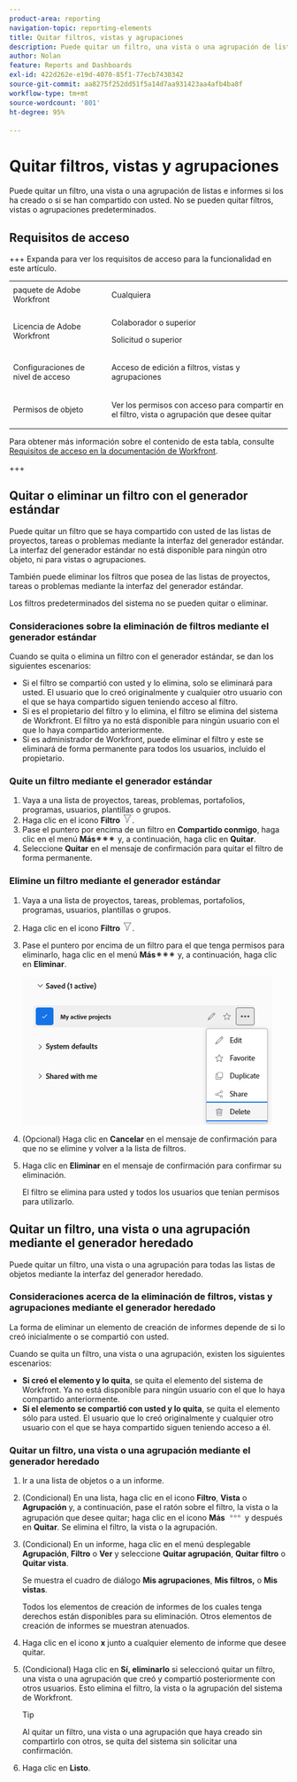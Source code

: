 ```yaml
---
product-area: reporting
navigation-topic: reporting-elements
title: Quitar filtros, vistas y agrupaciones
description: Puede quitar un filtro, una vista o una agrupación de listas e informes si los ha creado o si se han compartido con usted. No se pueden quitar filtros, vistas o agrupaciones predeterminados.
author: Nolan
feature: Reports and Dashboards
exl-id: 422d262e-e19d-4070-85f1-77ecb7430342
source-git-commit: aa8275f252dd51f5a14d7aa931423aa4afb4ba8f
workflow-type: tm+mt
source-wordcount: '801'
ht-degree: 95%

---
```


# Quitar filtros, vistas y agrupaciones

<!-- Audited: 11/2024 -->

Puede quitar un filtro, una vista o una agrupación de listas e informes si los ha creado o si se han compartido con usted. No se pueden quitar filtros, vistas o agrupaciones predeterminados.

## Requisitos de acceso

+++ Expanda para ver los requisitos de acceso para la funcionalidad en este artículo. 

<table style="table-layout:auto"> 
 <col> 
 <col> 
 <tbody> 
  <tr> 
   <td role="rowheader">paquete de Adobe Workfront</td> 
   <td> <p>Cualquiera</p> </td> 
  </tr> 
  <tr> 
   <td role="rowheader">Licencia de Adobe Workfront</strong></td> 
   <td> 
    <p>Colaborador o superior</p>
    <p>Solicitud o superior</p>
   </td>
  </tr> 
  <tr> 
   <td role="rowheader">Configuraciones de nivel de acceso</td> 
   <td> <p>Acceso de edición a filtros, vistas y agrupaciones</p>
   </td> 
  </tr> 
  <tr> 
   <td role="rowheader">Permisos de objeto</td> 
    <td> <p>Ver los permisos con acceso para compartir en el filtro, vista o agrupación que desee quitar</p></td> 
   </td> 
  </tr> 
 </tbody> 
</table>

Para obtener más información sobre el contenido de esta tabla, consulte [Requisitos de acceso en la documentación de Workfront](/help/quicksilver/administration-and-setup/add-users/access-levels-and-object-permissions/access-level-requirements-in-documentation.md).

+++

## Quitar o eliminar un filtro con el generador estándar

Puede quitar un filtro que se haya compartido con usted de las listas de proyectos, tareas o problemas mediante la interfaz del generador estándar. La interfaz del generador estándar no está disponible para ningún otro objeto, ni para vistas o agrupaciones.

También puede eliminar los filtros que posea de las listas de proyectos, tareas o problemas mediante la interfaz del generador estándar.

Los filtros predeterminados del sistema no se pueden quitar o eliminar.

### Consideraciones sobre la eliminación de filtros mediante el generador estándar

Cuando se quita o elimina un filtro con el generador estándar, se dan los siguientes escenarios:

* Si el filtro se compartió con usted y lo elimina, solo se eliminará para usted. El usuario que lo creó originalmente y cualquier otro usuario con el que se haya compartido siguen teniendo acceso al filtro.
* Si es el propietario del filtro y lo elimina, el filtro se elimina del sistema de Workfront. El filtro ya no está disponible para ningún usuario con el que lo haya compartido anteriormente.
* Si es administrador de Workfront, puede eliminar el filtro y este se eliminará de forma permanente para todos los usuarios, incluido el propietario.

### Quite un filtro mediante el generador estándar

1. Vaya a una lista de proyectos, tareas, problemas, portafolios, programas, usuarios, plantillas o grupos.
1. Haga clic en el icono **Filtro** ![Icono de filtro](assets/filter-nwepng.png).
1. Pase el puntero por encima de un filtro en **Compartido conmigo**, haga clic en el menú **Más**![Icono de más](assets/more-icon-spectrum.png) y, a continuación, haga clic en **Quitar**.
1. Seleccione **Quitar** en el mensaje de confirmación para quitar el filtro de forma permanente.

### Elimine un filtro mediante el generador estándar

1. Vaya a una lista de proyectos, tareas, problemas, portafolios, programas, usuarios, plantillas o grupos.
1. Haga clic en el icono **Filtro** ![Icono de filtro](assets/filter-nwepng.png).
1. Pase el puntero por encima de un filtro para el que tenga permisos para eliminarlo, haga clic en el menú **Más**![Icono de más](assets/more-icon-spectrum.png) y, a continuación, haga clic en **Eliminar**.

   ![Eliminar filtro](assets/new-filters-more-menu-options-with-delete.png)

1. (Opcional) Haga clic en **Cancelar** en el mensaje de confirmación para que no se elimine y volver a la lista de filtros.
1. Haga clic en **Eliminar** en el mensaje de confirmación para confirmar su eliminación.

   El filtro se elimina para usted y todos los usuarios que tenían permisos para utilizarlo.

## Quitar un filtro, una vista o una agrupación mediante el generador heredado

Puede quitar un filtro, una vista o una agrupación para todas las listas de objetos mediante la interfaz del generador heredado.

### Consideraciones acerca de la eliminación de filtros, vistas y agrupaciones mediante el generador heredado

La forma de eliminar un elemento de creación de informes depende de si lo creó inicialmente o se compartió con usted.

Cuando se quita un filtro, una vista o una agrupación, existen los siguientes escenarios:

* **Si creó el elemento y lo quita**, se quita el elemento del sistema de Workfront. Ya no está disponible para ningún usuario con el que lo haya compartido anteriormente.
* **Si el elemento se compartió con usted y lo quita**, se quita el elemento sólo para usted. El usuario que lo creó originalmente y cualquier otro usuario con el que se haya compartido siguen teniendo acceso a él.

### Quitar un filtro, una vista o una agrupación mediante el generador heredado

1. Ir a una lista de objetos o a un informe.
1. (Condicional) En una lista, haga clic en el icono **Filtro**, **Vista** o **Agrupación** y, a continuación, pase el ratón sobre el filtro, la vista o la agrupación que desee quitar; haga clic en el icono **Más** ![Más iconos](assets/more-icon.png) y después en **Quitar**. Se elimina el filtro, la vista o la agrupación.
1. (Condicional) En un informe, haga clic en el menú desplegable **Agrupación**, **Filtro** o **Ver** y seleccione **Quitar agrupación**, **Quitar filtro** o **Quitar vista**.

   Se muestra el cuadro de diálogo **Mis agrupaciones**, **Mis filtros,** o **Mis vistas**.

   Todos los elementos de creación de informes de los cuales tenga derechos están disponibles para su eliminación. Otros elementos de creación de informes se muestran atenuados.

1. Haga clic en el icono **x** junto a cualquier elemento de informe que desee quitar.
1. (Condicional) Haga clic en **Sí, eliminarlo** si seleccionó quitar un filtro, una vista o una agrupación que creó y compartió posteriormente con otros usuarios. Esto elimina el filtro, la vista o la agrupación del sistema de Workfront.

   >[!TIP]
   >
   >Al quitar un filtro, una vista o una agrupación que haya creado sin compartirlo con otros, se quita del sistema sin solicitar una confirmación.

1. Haga clic en **Listo**.

